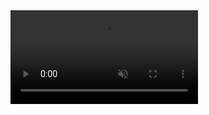 <div class="embed-responsive embed-responsive-16by9"><video playsinline="playsinline" muted="muted" type="video/mp4" autoplay="autoplay" loop="loop" controls="controls" src="/assets/why-join/interact-with-discord-2.mp4"/></div>